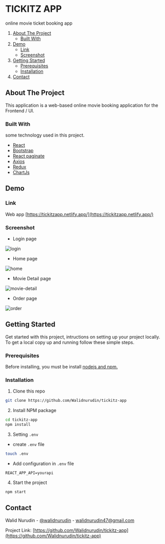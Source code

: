 # TICKITZ APP

online movie ticket booking app

<!-- NAVIGATION -->
<ol>
    <li>
      <a href="#about-the-project">About The Project</a>
      <ul>
        <li><a href="#built-with">Built With</a></li>
      </ul>
    </li>
    <li>
      <a href="#demo">Demo</a>
      <ul>
        <li><a href="#link">Link</a></li>
        <li><a href="#screenshot">Screenshot</a></li>
      </ul>
    </li>
    <li>
      <a href="#getting-started">Getting Started</a>
      <ul>
        <li><a href="#prerequisites">Prerequisites</a></li>
        <li><a href="#installation">Installation</a></li>
      </ul>
    </li>
    <li><a href="#contact">Contact</a></li>
</ol>

<!-- ABOUT THE PROJECT -->

## About The Project

This application is a web-based online movie booking application for the Frontend / UI.

### Built With

some technology used in this project.

- [React](https://reactjs.org/)
- [Bootstrap](https://https://getbootstrap.com)
- [React paginate](https://www.npmjs.com/package/react-paginate)
- [Axios](https://www.npmjs.com/package/axios)
- [Redux](https://redux.js.org/)
- [ChartJs](https://www.npmjs.com/package/react-chartjs-2)

<!-- DEMO -->

## Demo

### Link

Web app [https://tickitzapp.netlify.app/](https://tickitzapp.netlify.app/)

### Screenshot

- Login page

![login](https://user-images.githubusercontent.com/59267364/147222399-f8154610-827d-4057-a056-924cebf49dd5.png)

- Home page

![home](https://user-images.githubusercontent.com/59267364/147222413-dd497e3f-57c3-43a4-9ace-dc6820b85c0d.png)

- Movie Detail page

![movie-detail](https://user-images.githubusercontent.com/59267364/147222416-b8aad7c7-fb81-4fef-851c-5fe631614deb.png)

- Order page

![order](https://user-images.githubusercontent.com/59267364/147222420-c2b631e4-c142-46d9-9253-7a054528ebc8.png)

<!-- GETTING STARTED -->

## Getting Started

Get started with this project, intructions on setting up your project locally.
To get a local copy up and running follow these simple steps.

### Prerequisites

Before installing, you must be install [nodejs and npm.](https://nodejs.org)

### Installation

1. Clone this repo

```sh
git clone https://github.com/Walidnurudin/tickitz-app
```

2. Install NPM package

```sh
cd tickitz-app
npm install
```

3. Setting `.env`

- create `.env` file

```sh
touch .env
```

- Add configuration in `.env` file

```
REACT_APP_API=yourapi
```

4. Start the project

```sh
npm start
```

<!-- CONTACT -->

## Contact

Walid Nurudin - [@walidnurudin](https://www.linkedin.com/in/walidnurudin/) - walidnurudin47@gmail.com

Project Link: [https://github.com/Walidnurudin/tickitz-app](https://github.com/Walidnurudin/tickitz-app)
